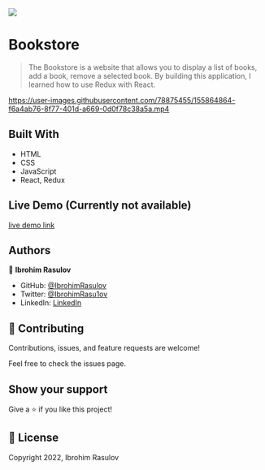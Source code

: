 ![](https://img.shields.io/badge/Microverse-blueviolet)

# Bookstore

> The Bookstore is a website that allows you to display a list of books, add a book, remove a selected book. By building this application, I learned how to use Redux with React.

https://user-images.githubusercontent.com/78875455/155864864-f6a4ab76-8f77-401d-a669-0d0f78c38a5a.mp4

## Built With

- HTML
- CSS
- JavaScript
- React, Redux

## Live Demo (Currently not available)

[live demo link]()

## Authors

👤 **Ibrohim Rasulov**

- GitHub: [@IbrohimRasulov](https://github.com/IbrohimRasulov)
- Twitter: [@IbrohimRasu1ov](https://twitter.com/IbrohimRasu1ov)
- LinkedIn: [LinkedIn](https://www.linkedin.com/in/ibrohim-rasulov-a88352209/)

## 🤝 Contributing

Contributions, issues, and feature requests are welcome!

Feel free to check the issues page.

## Show your support

Give a ⭐️ if you like this project!

## 📝 License

Copyright 2022, Ibrohim Rasulov
